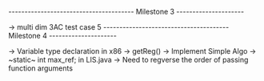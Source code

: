 --------------------------------------- Milestone 3 ---------------------

<!-- -> Final -->
<!-- -> Type casting fix ( boolean ) -->
<!-- -> Local Variable Scope Redeclaration -->
<!-- -> PushParam and PopParams -->
<!-- -> 3AC Offset -->
<!-- -> Stack Pointer Manipulation -->
<!-- -> No heap, only stack -->
<!-- -> Return Address -->
<!-- -> Goto fix [ TEST CASE 0 ] -->
<!-- -> break -->
<!-- -> Constructor type checking -->
<!-- -> continue -->
<!-- -> pushparam after sp update -->
<!-- -> SP update before print call -->
<!-- -> Symbol table id after 3AC -->
-> multi dim 3AC test case 5
--------------------------------------- Milestone 4 ---------------------

<!-- -> Register/Address Descriptor -->
-> Variable type declaration in x86
-> getReg()
-> Implement Simple Algo
-> ~static~ int max_ref; in LIS.java
-> Need to regverse the order of passing function arguments